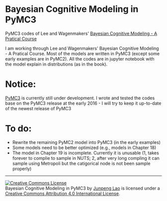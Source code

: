 # Bayesian Cognitive Modeling in PyMC3
PyMC3 codes of Lee and Wagenmakers' [Bayesian Cognitive Modeling - A Pratical Course](http://bayesmodels.com)

I am working through Lee and Wagenmakers' Bayesian Cognitive Modeling - A Pratical Course. Most of the models are written in PyMC3 (except some early examples are in PyMC2). All the codes are in jupyter notebook with the model explain in distributions (as in the book).
  
# Notice: 
[PyMC3](https://github.com/pymc-devs/pymc3/) is currently still under development. I wrote and tested the codes base on the PyMC3 release at the early 2016 - I will try to keep it up-to-date of the newest release of PyMC3

# To do:
- Rewrite the remaining PyMC2 model into PyMC3 (in the early examples)
- Some models need to be better optimized (e.g., models in Chapter 18)
- The model in Chapter 19 is incomplete. Currently it is unusable (1, takes forever to complie to sample in NUTS; 2, after very long compling it can sample using Metropoli but the catigorical node is not been sample properly)


---

<a rel="license" href="http://creativecommons.org/licenses/by/4.0/"><img alt="Creative Commons License" style="border-width:0" src="https://i.creativecommons.org/l/by/4.0/88x31.png" /></a><br /><span>Bayesian Cognitive Modeling in PyMC3</span> by <a xmlns:cc="http://creativecommons.org/ns#" href="https://github.com/junpenglao/Bayesian-Cognitive-Modeling-in-Pymc3" property="cc:attributionName" rel="cc:attributionURL">Junpeng Lao</a> is licensed under a <a rel="license" href="http://creativecommons.org/licenses/by/4.0/">Creative Commons Attribution 4.0 International License</a>.

